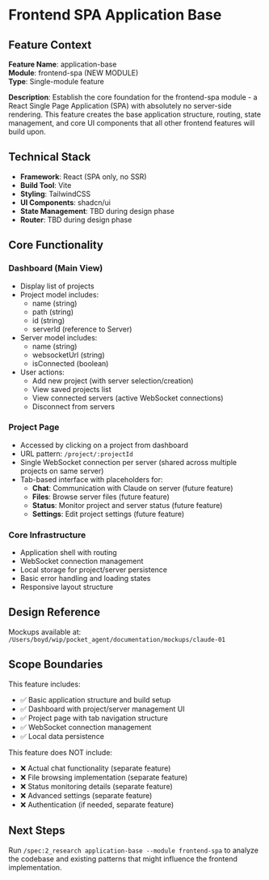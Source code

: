 # Frontend SPA Application Base

## Feature Context

**Feature Name**: application-base  
**Module**: frontend-spa (NEW MODULE)  
**Type**: Single-module feature

**Description**: 
Establish the core foundation for the frontend-spa module - a React Single Page Application (SPA) with absolutely no server-side rendering. This feature creates the base application structure, routing, state management, and core UI components that all other frontend features will build upon.

## Technical Stack
- **Framework**: React (SPA only, no SSR)
- **Build Tool**: Vite
- **Styling**: TailwindCSS
- **UI Components**: shadcn/ui
- **State Management**: TBD during design phase
- **Router**: TBD during design phase

## Core Functionality

### Dashboard (Main View)
- Display list of projects
- Project model includes:
  - name (string)
  - path (string)
  - id (string)
  - serverId (reference to Server)
- Server model includes:
  - name (string)
  - websocketUrl (string)
  - isConnected (boolean)
- User actions:
  - Add new project (with server selection/creation)
  - View saved projects list
  - View connected servers (active WebSocket connections)
  - Disconnect from servers

### Project Page
- Accessed by clicking on a project from dashboard
- URL pattern: `/project/:projectId`
- Single WebSocket connection per server (shared across multiple projects on same server)
- Tab-based interface with placeholders for:
  - **Chat**: Communication with Claude on server (future feature)
  - **Files**: Browse server files (future feature)
  - **Status**: Monitor project and server status (future feature)
  - **Settings**: Edit project settings (future feature)

### Core Infrastructure
- Application shell with routing
- WebSocket connection management
- Local storage for project/server persistence
- Basic error handling and loading states
- Responsive layout structure

## Design Reference
Mockups available at: `/Users/boyd/wip/pocket_agent/documentation/mockups/claude-01`

## Scope Boundaries
This feature includes:
- ✅ Basic application structure and build setup
- ✅ Dashboard with project/server management UI
- ✅ Project page with tab navigation structure
- ✅ WebSocket connection management
- ✅ Local data persistence

This feature does NOT include:
- ❌ Actual chat functionality (separate feature)
- ❌ File browsing implementation (separate feature)
- ❌ Status monitoring details (separate feature)
- ❌ Advanced settings (separate feature)
- ❌ Authentication (if needed, separate feature)

## Next Steps
Run `/spec:2_research application-base --module frontend-spa` to analyze the codebase and existing patterns that might influence the frontend implementation.